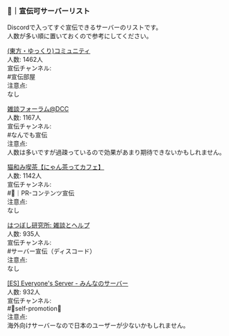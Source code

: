 ### 📢｜宣伝可サーバーリスト
Discordで入ってすぐ宣伝できるサーバーのリストです。  
人数が多い順に置いておくので参考にしてください。    
  
[(東方・ゆっくり)コミュニティ](https://discord.gg/RFwntDm7gN)  
人数: 1462人  
宣伝チャンネル:  
#宣伝部屋  
注意点:  
なし  
  
[雑談フォーラム@DCC](https://discord.gg/4a68rmUXT7)  
人数: 1167人  
宣伝チャンネル:  
#なんでも宣伝  
注意点:  
人数は多いですが過疎っているので効果があまり期待できないかもしれません。  
  
[猫和み喫茶【にゃん茶ってカフェ】](https://discord.gg/catcaffe)  
人数: 1142人  
宣伝チャンネル:  
#📢｜PR-コンテンツ宣伝  
注意点:  
なし  
  
[はつぼし研究所: 雑談とヘルプ](https://discord.gg/pa9duXF7GX)  
人数: 935人  
宣伝チャンネル:  
#サーバー宣伝（ディスコード）  
注意点:  
なし  

[[ES] Everyone's Server - みんなのサーバー](https://discord.gg/mzv2unb48d)  
人数: 932人  
宣伝チャンネル:  
#🤝self-promotion🤝  
注意点:  
海外向けサーバーなので日本のユーザーが少ないかもしれません。  
  
